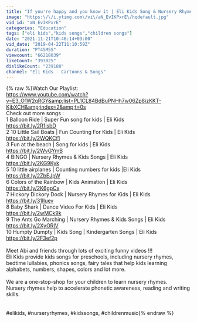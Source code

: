 ```yaml
---
title: "If you're happy and you know it | Eli Kids Song & Nursery Rhymes Compilations"
image: "https:\/\/i.ytimg.com\/vi\/aN_EvIKPxrE\/hqdefault.jpg"
vid_id: "aN_EvIKPxrE"
categories: "Education"
tags: ["eli kids","kids songs","children songs"]
date: "2021-11-21T10:46:14+03:00"
vid_date: "2019-04-22T11:10:59Z"
duration: "PT45M5S"
viewcount: "66218039"
likeCount: "393025"
dislikeCount: "239180"
channel: "Eli Kids - Cartoons & Songs"
---
```

{% raw %}Watch Our Playlist:<br /><a rel="nofollow" target="blank" href="https://www.youtube.com/watch?v=E3_O1W2qRGY&amp;list=PL1CL84BdBuPNHh7w06Zp8izKKT-KjbXCH&amp;index=2&amp;t=0s">https://www.youtube.com/watch?v=E3_O1W2qRGY&amp;list=PL1CL84BdBuPNHh7w06Zp8izKKT-KjbXCH&amp;index=2&amp;t=0s</a><br />Check out more songs :<br />1 Balloon Ride | Super Fun song for kids | Eli Kids<br /><a rel="nofollow" target="blank" href="https://bit.ly/2R1isbD">https://bit.ly/2R1isbD</a><br />2 10 Little Sail Boats | Fun Counting For Kids | Eli Kids<br /><a rel="nofollow" target="blank" href="https://bit.ly/2WQKCf1">https://bit.ly/2WQKCf1</a><br />3 Fun at the beach | Song for kids | Eli Kids<br /><a rel="nofollow" target="blank" href="https://bit.ly/2WvGYmB">https://bit.ly/2WvGYmB</a><br />4 BINGO | Nursery Rhymes &amp; Kids Songs | Eli Kids<br /><a rel="nofollow" target="blank" href="https://bit.ly/2KG9Kyk">https://bit.ly/2KG9Kyk</a><br />5 10 little airplanes | Counting numbers for kids |Eli Kids<br /><a rel="nofollow" target="blank" href="https://bit.ly/2ZbEJpW">https://bit.ly/2ZbEJpW</a><br />6 Colors of the Rainbow | Kids Animation | Eli Kids<br /><a rel="nofollow" target="blank" href="https://bit.ly/2K6gpCx">https://bit.ly/2K6gpCx</a><br />7 Hickory Dickory Dock | Nursery Rhymes for Kids | Eli Kids<br /><a rel="nofollow" target="blank" href="https://bit.ly/31lIuev">https://bit.ly/31lIuev</a><br />8 Baby Shark | Dance Video For Kids | Eli Kids<br /><a rel="nofollow" target="blank" href="https://bit.ly/2wMCk9k">https://bit.ly/2wMCk9k</a><br />9 The Ants Go Marching | Nursery Rhymes &amp; Kids Songs | Eli Kids<br /><a rel="nofollow" target="blank" href="https://bit.ly/2XyORIV">https://bit.ly/2XyORIV</a><br />10 Humpty Dumpty | Kids Song | Kindergarten Songs | Eli Kids<br /><a rel="nofollow" target="blank" href="https://bit.ly/2F3ef2p">https://bit.ly/2F3ef2p</a><br /><br />Meet Abi and friends through lots of exciting funny videos !!!<br />Eli Kids provide kids songs for preschools, including nursery rhymes, bedtime lullabies, phonics songs, fairy tales that help kids learning alphabets, numbers, shapes, colors and lot more.<br /><br />We are a one-stop-shop for your children to learn nursery rhymes.<br />Nursery rhymes help to accelerate phonetic awareness, reading and writing skills.<br /><br /><br />#elikids, #nurseryrhymes, #kidssongs, #childrenmusic{% endraw %}

